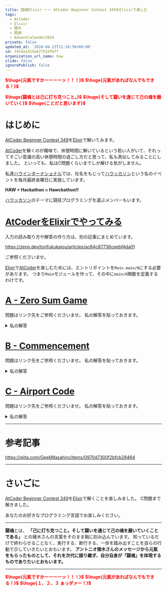 ```yaml
---
title: 闘魂Elixir ーー AtCoder Beginner Contest 349をElixirで楽しむ
tags:
  - AtCoder
  - Elixir
  - 猪木
  - 闘魂
  - AdventCalendar2024
private: false
updated_at: '2024-04-23T11:18:56+09:00'
id: 3454a1425e677524fbff
organization_url_name: haw
slide: false
ignorePublish: false
---
```

<b><font color="red">$\huge{元氣ですかーーーーッ！！！}$</font></b>
<b><font color="red">$\huge{元氣があればなんでもできる！}$</font></b>

<b><font color="red">$\huge{闘魂とは己に打ち克つこと。}$</font></b>
<b><font color="red">$\huge{そして闘いを通じて己の魂を磨いていく}$</font></b>
<b><font color="red">$\huge{ことだと思います}$</font></b>


# はじめに

[AtCoder Beginner Contest 349](https://atcoder.jp/contests/abc349)を[Elixir](https://elixir-lang.org/)で解いてみます。

[AtCoder](https://atcoder.jp/)を解くのが趣味で、休憩時間に解いているという若い人がいて、それってすごい意識の高い休憩時間の過ごし方だと思って、私も真似してみることにしました。
といっても、私はC問題くらいまでしか解ける気がしません。

私達[ハウインターナショナル](https://www.haw.co.jp/)では、社名をもじって[ハウッカソン](https://www.haw.co.jp/office/hawckathon/)という名のイベントを毎月最終金曜日に実施しています。

**HAW + Hackathon = Hawckathon!!**

[ハウッカソン](https://www.haw.co.jp/office/hawckathon/)のテーマに競技プログラミングを選ぶメンバーもいます。

# [AtCoderをElixirでやってみる](https://zenn.dev/torifukukaiou/articles/ac84c87736ceebf4da01)

入力の読み取り方や解答の作り方は、別の記事にまとめています。


https://zenn.dev/torifukukaiou/articles/ac84c87736ceebf4da01

ご参照くださいませ。

[Elixir](https://elixir-lang.org/)で[AtCoder](https://atcoder.jp/)を楽しむためには、エントリポイントを`Main.main/0`にする必要があります。
つまり`Main`モジュールを作って、その中に`main/0`関数を定義するわけです。

# [A - Zero Sum Game](https://atcoder.jp/contests/abc349/tasks/abc349_a)

問題はリンク先をご参照くださいませ。
私の解答を貼っておきます。


<details><summary>私の解答</summary>

問題文を読んでいることを前提にひとこと解説をしておきます。


すべての対戦結果の場合を挙げていると時間内には終わらないでしょう。
問題のタイトルがヒントになっています。
**Zero Sum Game** つまり全部足すと0ということです。
ですから、`N - 1`人までの得点を合計して、その符合（プラスかマイナス）を反転させたものがN人目の得点となります。これで全部の合計は0になるわけです。

```elixir
defmodule Main do
  def main do
    IO.read(:line)
    list = IO.read(:line) |> String.trim() |> String.split(" ") |> Enum.map(&String.to_integer/1)

    list
    |> solve()
    |> IO.puts()
  end
  
  def solve(list) do
    list |> Enum.sum() |> Kernel.*(-1)
  end
end
```
</details>


# [B - Commencement](https://atcoder.jp/contests/abc349/tasks/abc349_b)

問題はリンク先をご参照くださいませ。
私の解答を貼っておきます。

<details><summary>私の解答</summary>

問題文を読んでいることを前提にひとこと解説をしておきます。

文字列の中に含まれるアルファベットの数を数え上げればよいわけです。
そういった用途に適した関数として、[Enum.frequencies/1](https://hexdocs.pm/elixir/Enum.html#frequencies/1)関数があります。本問では大活躍です。

```elixir
defmodule Main do
  def main do
    s = IO.read(:line) |> String.trim()

    solve(s)
    |> IO.puts()
  end
  
  def solve(s) do
    s 
    |> String.to_charlist()
    |> Enum.frequencies()
    |> Map.values()
    |> Enum.frequencies()
    |> Map.values()
    |> Enum.all?(fn
         2 -> true
         _ -> false
      end)
    |> if(do: "Yes", else: "No")
  end
end
```
</details>

# [C - Airport Code](https://atcoder.jp/contests/abc349/tasks/abc349_c)

問題はリンク先をご参照くださいませ。
私の解答を貼っておきます。

<details><summary>私の解答</summary>

問題文を読んでいることを前提にひとこと解説をしておきます。

これぞ[Elixir](https://elixir-lang.org/)！　という感じで解けます。
[再帰](https://hexdocs.pm/elixir/recursion.html)と[パターンマッチ](https://hexdocs.pm/elixir/pattern-matching.html)で解きました。

余談であり、何の自慢にもなりませんが、私は学生時代から[再帰](https://hexdocs.pm/elixir/recursion.html)プログラムを書くのは苦手でした。読むのもなんとなく分かったふりをしていただけです。頭がこんがらがります。
そんな私ですが、なぜだか[Elixir](https://elixir-lang.org/)では書けてしまいます。[パターンマッチ](https://hexdocs.pm/elixir/pattern-matching.html)のおかげだとおもいます。

```elixir
defmodule Main do
  def main do
    s = IO.read(:line) |> String.trim() |> String.to_charlist()
    t = IO.read(:line) |> String.trim() |> String.downcase() |> String.to_charlist()

    solve(s, t)
    |> IO.puts()
  end

  def solve(_list, 'x'), do: "Yes"

  def solve(_list, []), do: "Yes"

  def solve([], _target), do: "No"

  def solve([head | tail], [head | remain]) do
    solve(tail, remain)
  end

  def solve([_head | tail], target) do
    solve(tail, target)
  end
end
```

別の解法です。
正規表現を使って解くというものです。
文字列`s`の末尾に`"x"`をあらかじめ挿入しておくことで正規表現一発で解くことができます。
若い人に解法を教えてもらいました:sunglasses:


```elixir
defmodule Main do
  def main do
    s = IO.read(:line) |> String.trim() |> Kernel.<>("x")
    [a, b, c] = IO.read(:line) |> String.trim() |> String.downcase() |> String.codepoints()

    r = Regex.compile!("#{a}.*#{b}.*#{c}")

    if(s =~ r, do: "Yes", else: "No")
    |> IO.puts()
  end
end
```



</details>



---

# 参考記事

https://qiita.com/GeekMasahiro/items/0970d7300f2bfcb28464

---

# さいごに

[AtCoder Beginner Contest 349](https://atcoder.jp/contests/abc349)を[Elixir](https://elixir-lang.org/)で解くことを楽しみました。
C問題まで解きました。

あなたのお好きなプログラミング言語でお楽しみください。

---


**闘魂**とは、  **「己に打ち克つこと。そして闘いを通じて己の魂を磨いていくことである」** との猪木さんの言葉をそのまま胸に刻み込んでいます。
知っているだけで終わらせることなく、実行する、断行する、一歩を踏み出すことを自らの行動で示していきたいとおもいます。
**アントニオ猪木さんのメッセージから元氣をもらったものとして、それを次代に語り継ぎ、自分自身が「闘魂」を体現するものでありたいとおもいます。**

---

<b><font color="red">$\huge{元氣ですかーーーーッ！！！}$</font></b>
<b><font color="red">$\huge{元氣があればなんでもできる！}$</font></b>
<b><font color="red">$\huge{１、２、３ ぁっダァー！}$</font></b>
